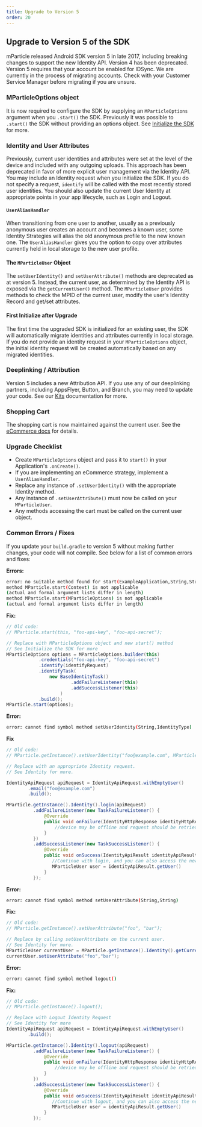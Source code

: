 ```yaml
---
title: Upgrade to Version 5
order: 20
---
```


## Upgrade to Version 5 of the SDK

mParticle released Android SDK version 5 in late 2017, including breaking changes to support the new Identity API. Version 4 has been deprecated. Version 5 requires that your account be enabled for IDSync. We are currently in the process of migrating accounts. Check with your Customer Service Manager before migrating if you are unsure.

### MParticleOptions object

It is now required to configure the SDK by supplying an `MParticleOptions` argument when you `.start()` the SDK. Previously it was possible to `.start()` the SDK without providing an options object. See [Initialize the SDK](/developers/sdk/android/initialize-the-sdk/) for more.

### Identity and User Attributes

Previously, current user identities and attributes were set at the level of the device and included with any outgoing uploads. This approach has been deprecated in favor of more explicit user management via the Identity API. You may include an Identity request when you initialize the SDK. If you do not specify a request, `identify` will be called with the most recently stored user identities. You should also update the current User Identity at appropriate points in your app lifecycle, such as Login and Logout.

#### `UserAliasHandler`

When transitioning from one user to another, usually as a previously anonymous user creates an account and becomes a known user, some Identity Strategies will alias the old anonymous profile to the new known one. The `UserAliasHandler` gives you the option to copy over attributes currently held in local storage to the new user profile.

#### The `MParticleUser` Object

The `setUserIdentity()` and `setUserAttribute()` methods are deprecated as at version 5. Instead, the current user, as determined by the Identity API is exposed via the `getCurrentUser()` method. The `MParticleUser` provides methods to check the MPID of the current user, modify the user's Identity Record and get/set attributes.

#### First Initialize after Upgrade

The first time the upgraded SDK is initialized for an existing user, the SDK will automatically migrate identities and attributes currently in local storage. If you do not provide an identity request in your `MParticleOptions` object, the initial identity request will be created automatically based on any migrated identities.

### Deeplinking / Attribution

Version 5 includes a new Attribution API. If you use any of our deeplinking partners, including AppsFlyer, Button, and Branch, you may need to update your code. See our [Kits](/developers/sdk/android/kits#deep-linking) documentation for more.

### Shopping Cart

The shopping cart is now maintained against the current user. See the [eCommerce docs](/developers/sdk/android/ecommerce#product-events) for details.

### Upgrade Checklist

- Create `MParticleOptions` object and pass it to `start()` in your Application's `.onCreate()`.
- If you are implementing an eCommerce strategy, implement a `UserAliasHandler`.
- Replace any instance of `.setUserIdentity()` with the appropriate Identity method.
- Any instance of `.setUserAttribute()` must now be called on your `MParticleUser`.
- Any methods accessing the cart must be called on the current user object.

### Common Errors / Fixes

If you update your `build.gradle` to version 5 without making further changes, your code will not compile. See below for a list of common errors and fixes:

**Errors:**

~~~bash
error: no suitable method found for start(ExampleApplication,String,String)
method MParticle.start(Context) is not applicable
(actual and formal argument lists differ in length)
method MParticle.start(MParticleOptions) is not applicable
(actual and formal argument lists differ in length)
~~~

**Fix:**

~~~java
// Old code:
// MParticle.start(this, "foo-api-key", "foo-api-secret");

// Replace with MParticleOptions object and new start() method
// See Initialize the SDK for more
MParticleOptions options = MParticleOptions.builder(this)
            .credentials("foo-api-key", "foo-api-secret")
            .identify(identifyRequest)
            .identifyTask(
                new BaseIdentityTask()
                        .addFailureListener(this)
                        .addSuccessListener(this)
                    )
            .build();
MParticle.start(options);
~~~

**Error:**

~~~bash
error: cannot find symbol method setUserIdentity(String,IdentityType)
~~~

**Fix**

~~~java
// Old code:
// MParticle.getInstance().setUserIdentity("foo@example.com", MParticle.IdentityType.Email);

// Replace with an appropriate Identity request.
// See Identity for more.

IdentityApiRequest apiRequest = IdentityApiRequest.withEmptyUser()
        .email("foo@example.com")
        .build();

MParticle.getInstance().Identity().login(apiRequest)
          .addFailureListener(new TaskFailureListener() {
              @Override
              public void onFailure(IdentityHttpResponse identityHttpResponse) {
                  //device may be offline and request should be retried - see below.
              }
          })
          .addSuccessListener(new TaskSuccessListener() {
              @Override
              public void onSuccess(IdentityApiResult identityApiResult) {
                 //Continue with login, and you can also access the new/updated user:
                 MParticleUser user = identityApiResult.getUser()
              }
          });
~~~

**Error:**

~~~bash
error: cannot find symbol method setUserAttribute(String,String)
~~~

**Fix:**

~~~java
// Old code:
// MParticle.getInstance().setUserAttribute("foo", "bar");

// Replace by calling setUserAttribute on the current user.
// See Identity for more.
MParticleUser currentUser = MParticle.getInstance().Identity().getCurrentUser();
currentUser.setUserAttribute("foo","bar");
~~~

**Error:**

~~~bash
error: cannot find symbol method logout()
~~~

**Fix:**

~~~java
// Old code:
// MParticle.getInstance().logout();

// Replace with Logout Identity Request
// See Identity for more
IdentityApiRequest apiRequest = IdentityApiRequest.withEmptyUser()
        .build();

MParticle.getInstance().Identity().logout(apiRequest)
          .addFailureListener(new TaskFailureListener() {
              @Override
              public void onFailure(IdentityHttpResponse identityHttpResponse) {
                  //device may be offline and request should be retried - see below.
              }
          })
          .addSuccessListener(new TaskSuccessListener() {
              @Override
              public void onSuccess(IdentityApiResult identityApiResult) {
                 //Continue with logout, and you can also access the new/updated user:
                 MParticleUser user = identityApiResult.getUser()
              }
          });
~~~

